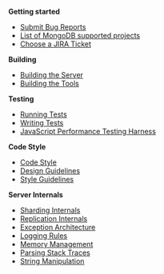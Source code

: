 **Getting started**
* [Submit Bug Reports](Submit-Bug-Reports)
* [List of MongoDB supported projects](Choose-A-Project)
* [Choose a JIRA Ticket](Choose-A-Jira-Ticket)

**Building**
* [Building the Server](Build-Mongodb-From-Source)
* [Building the Tools](Build-Tools-From-Source)

**Testing**
* [Running Tests](Test-The-Mongodb-Server)
* [Writing Tests](Write-Tests-For-Server-Code)
* [JavaScript Performance Testing Harness](JavaScript-Performance-Testing-Harness)

**Code Style**
* [Code Style](Server-Code-Style)
* [Design Guidelines](Server-Design-Guidelines)
* [Style Guidelines](Style-Guidelines)

**Server Internals**
* [Sharding Internals](Sharding-Internals)
* [Replication Internals](Replication-Internals)
* [Exception Architecture](Server-Exception-Architecture)
* [Logging Rules](Server-Logging-Rules)
* [Memory Management](Server-Memory-Management)
* [Parsing Stack Traces](Parsing-Stack-Traces)
* [String Manipulation](Server-String-Manipulation)

